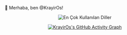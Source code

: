 👋 Merhaba, ben @KrayirOs!

<div align="center">

  ![En Çok Kullanılan Diller](https://github-readme-stats.vercel.app/api/top-langs/?username=KrayirOs&layout=normal&theme=radical)
  <br/>

  [![KrayirOs's GitHub Activity Graph](https://github-readme-activity-graph.vercel.app/graph?username=KrayirOs&theme=github-dark)](https://github.com/ashish-b/github-readme-activity-graph)
  <br/>

</div>
